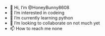 - 👋 Hi, I’m @HoneyBunny8608
- 👀 I’m interested in codeing
- 🌱 I’m currently learning python
- 💞️ I’m looking to collaborate on not much yet
- 📫 How to reach me none

<!---
HoneyBunny8608/HoneyBunny8608 is a ✨ special ✨ repository because its `README.md` (this file) appears on your GitHub profile.
You can click the Preview link to take a look at your changes.
--->
